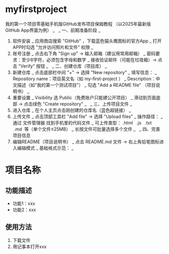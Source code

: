 # myfirstproject
我的第一个项目零基础手机版GitHub发布项目保姆教程
（以2025年最新版GitHub App界面为例）
_
 
_
一、前期准备阶段
_
1. 软件安装
_
应用商店搜索 "GitHub" ，下载蓝色猫头鹰图标的官方App
_
打开APP时勾选 "允许访问照片和文件" 权限
_
2. 账号注册
_
点击右下角 "Sign up" → 输入邮箱（建议用常用邮箱）
_
密码要求：至少8字符，必须包含字母和数字
_
接收验证邮件（可能在垃圾箱）→ 点击 "Verify" 按钮
_
 
_
二、创建仓库（项目库）
_
1. 新建仓库
_
点击底部栏中间 "+" → 选择 "New repository"
_
填写信息：
_
Repository name：项目英文名（如 my-first-project ）
_
Description：中文描述（如"我的第一个测试项目"）
_
勾选 "Add a README file" （项目说明书）
_
2. 重要设置
_
Visibility 选 Public（免费账户只能建公开项目）
_
滑动到页面底部 → 点击绿色 "Create repository"
_
 
_
三、上传项目文件
_
1. 进入仓库
_
在个人主页点击刚创建的仓库名（蓝色超链接）
_
2. 上传文件
_
点击顶部工具栏 "Add file" → 选择 "Upload files"
_
操作路径：
_
通过 文件管理器 找到手机里的代码文件
_
可上传类型： .html   .js   .txt   .md  等（单个文件≤25MB）
_
长按文件可批量选择多个文件
_
 
_
四、完善项目信息
1. 编辑README（项目说明书）
_
点击 README.md 文件 → 右上角铅笔图标进入编辑模式
_
基础格式示范：
_
 
  # 项目名称  

  ## 功能描述  

  - 功能1：xxx  
  - 功能2：xxx  

  ## 使用方法  

  1. 下载文件  
  2. 用记事本打开xxx  

